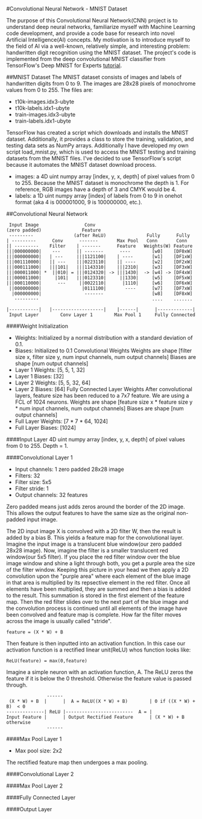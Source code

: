 #Convolutional Neural Network - MNIST Dataset

The purpose of this Convolutional Neural Network(CNN) project is to understand deep neural networks, familiarize myself with Machine Learning code development, and provide a code base for research into novel Artificial Intelligence(AI) concepts.  My motivation is to introduce myself to the field of AI via a well-known, relatively simple, and interesting problem: handwritten digit recognition using the MNIST dataset.  The project's code is implemented from the deep convolutional MNIST classifier from TensorFlow's Deep MNIST for Experts [tutorial](https://www.tensorflow.org/versions/master/tutorials/mnist/pros/index.html).

##MNIST Dataset
The MNIST dataset consists of images and labels of handwritten digits from 0 to 9.  The images are 28x28 pixels of monochrome values from 0 to 255.  The files are:

+ t10k-images.idx3-ubyte
+ t10k-labels.idx1-ubyte
+ train-images.idx3-ubyte
+ train-labels.idx1-ubyte

TensorFlow has created a script which downloads and installs the MNIST dataset.  Additionally, it provides a class to store the training, validation, and testing data sets as NumPy arrays.  Additionally I have developed my own script load_mnist.py, which is used to access the MNIST testing and training datasets from the MNIST files.  I've decided to use TensorFlow's script because it automates the MNIST dataset download process. 

+ images: a 4D uint numpy array [index, y, x, depth] of pixel values from 0 to 255.  Because the MNIST dataset is monochrome the depth is 1.  For reference, RGB images have a depth of 3 and CMYK would be 4.
+ labels: a 1D uint numpy array [index] of labels from 0 to 9 in onehot format (aka 4 is 000001000, 9 is 100000000, etc.).

##Convolutional Neural Network
```                                                                                                     
 Input Image                 Conv                                                          
(zero padded)               Feature                                                        
 ---------               (after ReLU)               Fully      Fully  
| ---------      Conv      -------       Max Pool   Conn       Conn   
|| ---------    Filter    | -------      Feature   Weights(W) Feature
|||000000000|    ---      || -------      ----        [w0]    [DF0xW] 
|||000000000|   | ---     |||1121100|    | ----       [w1]    [DF1xW] 
|||001110000|   || ---    |||0223110|    || ----      [w2]    [DF2xW] 
|||000111000|   |||101|   |||1143310|    |||2310|     [w3]    [DF3xW] 
|||000011000| *  ||010| = |||0124320| -> |||1430|  -> [w4] -> [DF4xW] 
|||000011000|     |101|   |||0123310|     ||1330|     [w5]    [DF5xW] 
|||000110000|      ---     ||0022110|      |1110|     [w6]    [DF6xW] 
 ||000000000|               |0111100|       ----      [w7]    [DF7xW] 
  |000000000|                -------                  [w8]    [DF8xW] 
   ---------                                          ....    ....... 
                                                                                                  
|-----------|   |-------------------|    |------|      |-------------| 
 Input Layer        Conv Layer 1        Max Pool 1     Fully Connected 
```
####Weight Initialization
+ Weights: Initialized by a normal distribution with a standard deviation of 0.1.
+ Biases: Initialized to 0.1
Convolutional Weights
Weights are shape [filter size x, filter size y, num input channels, num output channels]
Biases are shape [num output channels]
+ Layer 1 Weights: [5, 5, 1, 32]
+ Layer 1 Biases:  [32]
+ Layer 2 Weights: [5, 5, 32, 64]
+ Layer 2 Biases:  [64]
Fully Connected Layer Weights
After convolutional layers, feature size has been reduced to a 7x7 feature.  We are using a FCL of 1024 neurons.
Weights are shape [feature size x * feature size y * num input channels, num output channels]
Biases are shape [num output channels]
+ Full Layer Weights: [7 * 7 * 64, 1024]
+ Full Layer Biases: [1024]

####Input Layer
4D uint numpy array [index, y, x, depth] of pixel values from 0 to 255.  Depth = 1.

####Convolutional Layer 1
+ Input channels: 1 zero padded 28x28 image
+ Filters: 32
+ Filter size: 5x5
+ Filter stride: 1
+ Output channels: 32 features

Zero padded means just adds zeros around the border of the 2D image.  This allows the output features to have the same size as the original non-padded input image.

The 2D input image X is convolved with a 2D filter W, then the result is added by a bias B.  This yields a feature map for the convolutional layer.  Imagine the input image is a translucent blue window(our zero padded 28x28 image).  Now, imagine the filter is a smaller translucent red window(our 5x5 filter).  If you place the red filter window over the blue image window and shine a light through both, you get a purple area the size of the filter window.  Keeping this picture in your head we then apply a 2D convolution upon the "purple area" where each element of the blue image in that area is multiplied by its repsective element in the red filter.  Once all elements have been multiplied, they are summed and then a bias is added to the result.  This summation is stored in the first element of the feature map.  Then the red filter slides over to the next part of the blue image and the convolution process is continued until all elements of the image have been convolved and feature map is complete.  How far the filter moves across the image is usually called "stride". 
```
feature = (X * W) + B
```
Then feature is then inputted into an activation function.  In this case our activation function is a rectified linear unit(ReLU) whos function looks like:
```
ReLU(feature) = max(0,feature)
```
Imagine a simple neuron with an activation function, A. The ReLU zeros the feature if it is below the 0 threshold.  Otherwise the feature value is passed through. 
```
               ------
 (X * W) + B  |      |  A = ReLU((X * W) + B)        | 0 if ((X * W) + B)  < 0 
--------------| ReLU |-------------------------  A = |
Input Feature |      | Output Rectified Feature      | (X * W) + B otherwise
               ------

```
####Max Pool Layer 1
+ Max pool size: 2x2

The rectified feature map then undergoes a max pooling.


####Convolutional Layer 2

####Max Pool Layer 2

####Fully Connected Layer

####Output Layer
